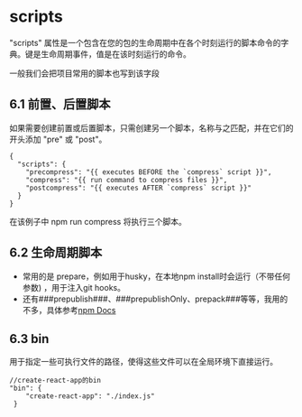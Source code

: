 # scripts
"scripts" 属性是一个包含在您的包的生命周期中在各个时刻运行的脚本命令的字典。键是生命周期事件，值是在该时刻运行的命令。

一般我们会把项目常用的脚本也写到该字段

## 6.1 前置、后置脚本

如果需要创建前置或后置脚本，只需创建另一个脚本，名称与之匹配，并在它们的开头添加 "pre" 或 "post"。

```
{
  "scripts": {
    "precompress": "{{ executes BEFORE the `compress` script }}",
    "compress": "{{ run command to compress files }}",
    "postcompress": "{{ executes AFTER `compress` script }}"
  }
}
```

在该例子中 npm run compress 将执行三个脚本。

## 6.2 生命周期脚本

- 常用的是 prepare，例如用于husky，在本地npm install时会运行（不带任何参数) ，用于注入git hooks。
- 还有###prepublish###、###prepublishOnly、prepack###等等，我用的不多，具体参考[npm Docs](https://docs.npmjs.com/cli/v10/using-npm/scripts)

## 6.3 bin

用于指定一些可执行文件的路径，使得这些文件可以在全局环境下直接运行。

```tsx
//create-react-app的bin
"bin": {
    "create-react-app": "./index.js"
 }
```